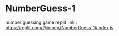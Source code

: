 # NumberGuess-1
number guessing game
replit link : https://replit.com/@iniben/NumberGuess-1#index.js
